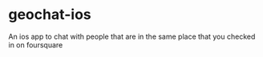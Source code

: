 geochat-ios
===========

An ios app to chat with people that are in the same place that you checked in on foursquare
